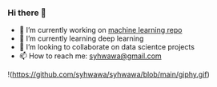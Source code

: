 ### Hi there 👋

- 🔭 I’m currently working on [machine learning repo](https://github.com/syhwawa/Machine_Learning)
- 🌱 I’m currently learning deep learning
- 👯 I’m looking to collaborate on data scientce projects
- 📫 How to reach me: syhwawa@gmail.com

!(https://github.com/syhwawa/syhwawa/blob/main/giphy.gif)
